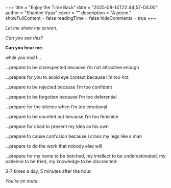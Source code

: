+++ title = "Enjoy the Time Back" date = "2025-08-14T22:44:57-04:00" author = "Shantini Vyas" cover = "" description = "A poem." showFullContent = false readingTime = false hideComments = true +++

*Let me share my screen.*

*Can you see this?*

**Can you hear me.**



while you nod I…

…prepare to be disrespected because i’m not attractive enough

…prepare for you to avoid eye contact because I’m too hot 

…prepare to be rejected because I’m too confident 

…prepare to be forgotten because I’m too deferential

…prepare for the silence when I’m too emotional

…prepare to be counted out because I’m too feminine

…prepare for chad to present my idea as his own 

…prepare to cause confusion because I cross my legs like a man

…prepare to do the work that nobody else will 

…prepare for my name to be botched, my intellect to be underestimated, my patience to be tried, my knowledge to be discredited.

3-7 times a day, 5 minutes after the hour. 

*You’re on mute.*
